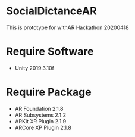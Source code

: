 # SocialDictanceAR
This is prototype for withAR Hackathon 20200418

# Require Software
* Unity 2019.3.10f

# Require Package
* AR Foundation 2.1.8
* AR Subsystems 2.1.2
* ARKit XR Plugin 2.1.9
* ARCore XP Plugin 2.1.8